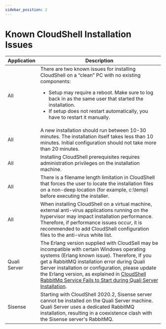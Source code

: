 ```yaml
---
sidebar_position: 2
---
```


# Known CloudShell Installation Issues

| Application | Description |
| --- | --- |
| All | There are two known issues for installing CloudShell on a “clean” PC with no existing components:<ul><li>Setup may require a reboot. Make sure to log back in as the same user that started the installation.</li><li>If setup does not restart automatically, you have to restart it manually.</li></ul> |
| All | A new installation should run between 10-30 minutes. The installation itself takes less than 10 minutes. Initial configuration should not take more than 20 minutes. |
| All | Installing CloudShell prerequisites requires administration privileges on the installation machine. |
| All | There is a filename length limitation in CloudShell that forces the user to locate the installation files on a non-deep location (for example, c:\\temp) before executing the installer. |
| All | When installing CloudShell on a virtual machine, external anti-virus applications running on the hypervisor may impact installation performance. Therefore, if performance issues occur, it is recommended to add CloudShell configuration files to the anti-virus white list. |
| Quali Server | The Erlang version supplied with CloudSell may be incompatible with certain Windows operating systems (Erlang known issue). Therefore, If you get a RabbitMQ installation error during Quali Server installation or configuration, please update the Erlang version, as explained in [CloudShell RabbitMq Service Fails to Start during Quali Server Installation](../../../troubleshooting/quali-server/cloudshell-rabbitmq-service-fails-to-start-during-quali-server-installation.md). |
| Sisense | Starting with CloudShell 2020.2, Sisense server cannot be installed on the Quali Server machine. Quali Server uses a dedicated RabbitMQ installation, resulting in a coexistence clash with the Sisense server's RabbitMQ. |